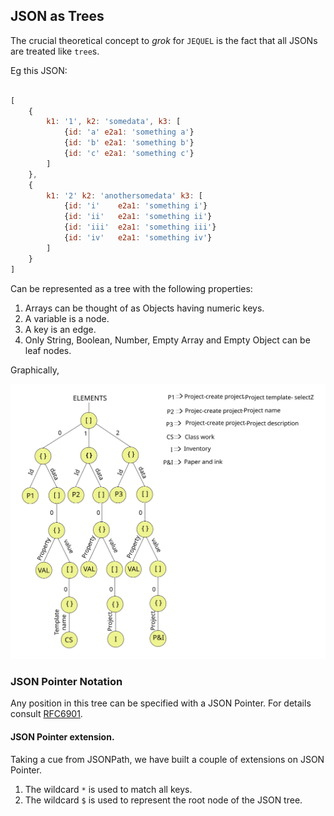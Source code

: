 ## JSON as Trees

The crucial theoretical concept to *grok* for `JEQUEL` is the fact that all JSONs are treated like `tree`s.

Eg this JSON:

```js

[
	{
		k1: '1', k2: 'somedata', k3: [
			{id: 'a' e2a1: 'something a'}
			{id: 'b' e2a1: 'something b'}
			{id: 'c' e2a1: 'something c'}
		]
	},
	{
		k1: '2' k2: 'anothersomedata' k3: [
			{id: 'i' 	e2a1: 'something i'}
			{id: 'ii' 	e2a1: 'something ii'}
			{id: 'iii' 	e2a1: 'something iii'}
			{id: 'iv' 	e2a1: 'something iv'}
		]
	}
]
```

Can be represented as a tree with the following properties:

1. Arrays can be thought of as Objects having numeric keys.
2. A variable is a node.
3. A key is an edge.
4. Only String, Boolean, Number, Empty Array and Empty Object can be leaf nodes.

Graphically,

<img src="./docs/out/public/images/tree.svg" />

### JSON Pointer Notation

Any position in this tree can be specified with a JSON Pointer. For details consult [RFC6901](https://tools.ietf.org/html/rfc6901).

#### JSON Pointer extension.

Taking a cue from JSONPath, we have built a couple of extensions on JSON Pointer.

1. The wildcard `*` is used to match all keys.
2. The wildcard `$` is used to represent the root node of the JSON tree.
